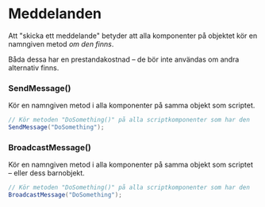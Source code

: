 # Meddelanden

Att "skicka ett meddelande" betyder att alla komponenter på objektet kör en namngiven metod _om den finns_.

Båda dessa har en prestandakostnad – de bör inte användas om andra alternativ finns.

### SendMessage()

Kör en namngiven metod i alla komponenter på samma objekt som scriptet.

```csharp
// Kör metoden "DoSomething()" på alla scriptkomponenter som har den
SendMessage("DoSomething");
```

### BroadcastMessage()

Kör en namngiven metod i alla komponenter på samma objekt som scriptet – eller dess barnobjekt.

```csharp
// Kör metoden "DoSomething()" på alla scriptkomponenter som har den
BroadcastMessage("DoSomething");
```
